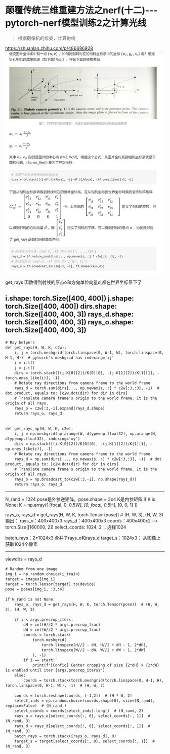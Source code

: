 # 颠覆传统三维重建方法之nerf(十二)---pytorch-nerf模型训练2之计算光线
> 根据摄像机的位姿，计算射线 


https://zhuanlan.zhihu.com/p/486686928
![](.images/386a0014.png)

get_rays 函数得到射线的原点o和方向单位向量d,都在世界坐标系下了

i.shape: torch.Size([400, 400])
j.shape: torch.Size([400, 400])
dirs.shape: torch.Size([400, 400, 3])
rays_d.shape: torch.Size([400, 400, 3])
rays_o.shape: torch.Size([400, 400, 3])
--- 

```
# Ray helpers
def get_rays(H, W, K, c2w):
    i, j = torch.meshgrid(torch.linspace(0, W-1, W), torch.linspace(0, H-1, H))  # pytorch's meshgrid has indexing='ij'
    i = i.t()
    j = j.t()
    dirs = torch.stack([(i-K[0][2])/K[0][0], -(j-K[1][2])/K[1][1], -torch.ones_like(i)], -1)
    # Rotate ray directions from camera frame to the world frame
    rays_d = torch.sum(dirs[..., np.newaxis, :] * c2w[:3,:3], -1)  # dot product, equals to: [c2w.dot(dir) for dir in dirs]
    # Translate camera frame's origin to the world frame. It is the origin of all rays.
    rays_o = c2w[:3,-1].expand(rays_d.shape)
    return rays_o, rays_d


def get_rays_np(H, W, K, c2w):
    i, j = np.meshgrid(np.arange(W, dtype=np.float32), np.arange(H, dtype=np.float32), indexing='xy')
    dirs = np.stack([(i-K[0][2])/K[0][0], -(j-K[1][2])/K[1][1], -np.ones_like(i)], -1)
    # Rotate ray directions from camera frame to the world frame
    rays_d = np.sum(dirs[..., np.newaxis, :] * c2w[:3,:3], -1)  # dot product, equals to: [c2w.dot(dir) for dir in dirs]
    # Translate camera frame's origin to the world frame. It is the origin of all rays.
    rays_o = np.broadcast_to(c2w[:3,-1], np.shape(rays_d))
    return rays_o, rays_d
```
---

N_rand = 1024
pose是外参逆矩阵，pose.shape = 3x4
K是内参矩阵
    if K is None:
        K = np.array([
            [focal, 0, 0.5*W],
            [0, focal, 0.5*H],
            [0, 0, 1]
        ])
    

rays_o, rays_d = get_rays(H, W, K, torch.Tensor(pose))  # (H, W, 3), (H, W, 3)
输出：
rays_o：400x400x3
rays_d：400x400x3
coords：400x400x2 --> torch.Size([160000, 2])
select_coords: 1024, 2 ；选择1024

batch_rays：2*1024x3 合并了rays_o和rays_d
target_s：1024x3： 从图像上获取1024个像素

---
viewdirs = rays_d


```
# Random from one image
img_i = np.random.choice(i_train)
target = images[img_i]
target = torch.Tensor(target).to(device)
pose = poses[img_i, :3,:4]

if N_rand is not None:
    rays_o, rays_d = get_rays(H, W, K, torch.Tensor(pose))  # (H, W, 3), (H, W, 3)

    if i < args.precrop_iters:
        dH = int(H//2 * args.precrop_frac)
        dW = int(W//2 * args.precrop_frac)
        coords = torch.stack(
            torch.meshgrid(
                torch.linspace(H//2 - dH, H//2 + dH - 1, 2*dH), 
                torch.linspace(W//2 - dW, W//2 + dW - 1, 2*dW)
            ), -1)
        if i == start:
            print(f"[Config] Center cropping of size {2*dH} x {2*dW} is enabled until iter {args.precrop_iters}")                
    else:
        coords = torch.stack(torch.meshgrid(torch.linspace(0, H-1, H), torch.linspace(0, W-1, W)), -1)  # (H, W, 2)

    coords = torch.reshape(coords, [-1,2])  # (H * W, 2)
    select_inds = np.random.choice(coords.shape[0], size=[N_rand], replace=False)  # (N_rand,)
    select_coords = coords[select_inds].long()  # (N_rand, 2)
    rays_o = rays_o[select_coords[:, 0], select_coords[:, 1]]  # (N_rand, 3)
    rays_d = rays_d[select_coords[:, 0], select_coords[:, 1]]  # (N_rand, 3)
    batch_rays = torch.stack([rays_o, rays_d], 0)
    target_s = target[select_coords[:, 0], select_coords[:, 1]]  # (N_rand, 3)
```
